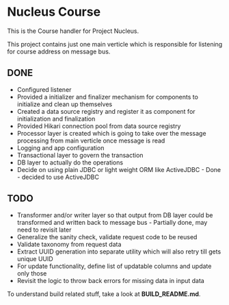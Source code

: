 Nucleus Course
================

This is the Course handler for Project Nucleus. 

This project contains just one main verticle which is responsible for listening for course address on message bus. 

DONE
----
* Configured listener
* Provided a initializer and finalizer mechanism for components to initialize and clean up themselves
* Created a data source registry and register it as component for initialization and finalization
* Provided Hikari connection pool from data source registry
* Processor layer is created which is going to take over the message processing from main verticle once message is read
* Logging and app configuration
* Transactional layer to govern the transaction
* DB layer to actually do the operations
* Decide on using plain JDBC or light weight ORM like ActiveJDBC - Done - decided to use ActiveJDBC

TODO
----
* Transformer and/or writer layer so that output from DB layer could be transformed and written back to message bus - Partially done, may need to revisit later
* Generalize the sanity check, validate request code to be reused
* Validate taxonomy from request data
* Extract UUID generation into separate utility which will also retry till gets unique UUID
* For update functionality, define list of updatable columns and update only those
* Revisit the logic to throw back errors for missing data in input data

 

To understand build related stuff, take a look at **BUILD_README.md**.


